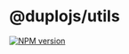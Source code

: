 # @duplojs/utils
[![NPM version](https://img.shields.io/npm/v/@duplojs/utils)](https://www.npmjs.com/package/@duplojs/utils)